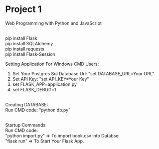 # Project 1

Web Programming with Python and JavaScript <br><br>

pip install Flask <br>
pip install SQLAlchemy <br>
pip install requests <br>
pip install Flask-Session <br>


Setting Application For Windows CMD Users: <br>
1. Set Your Postgres Sql Database Url:  "set DATABASE_URL=Your URL" <br>
2. Set APi Key: "set API_KEY=Your Key" <br>
3. set FLASK_APP=application.py <br> 
4. set FLASK_DEBUG=1 <br><br>

Creating DATABASE:<br>
Run CMD code: "python db.py" <br><br>

Startup Commands: <br>
Run CMD code: <br>
"python import.py" => To import book.csv into Databse <br>
"flask run"  =>  To Start Your Flask App.

